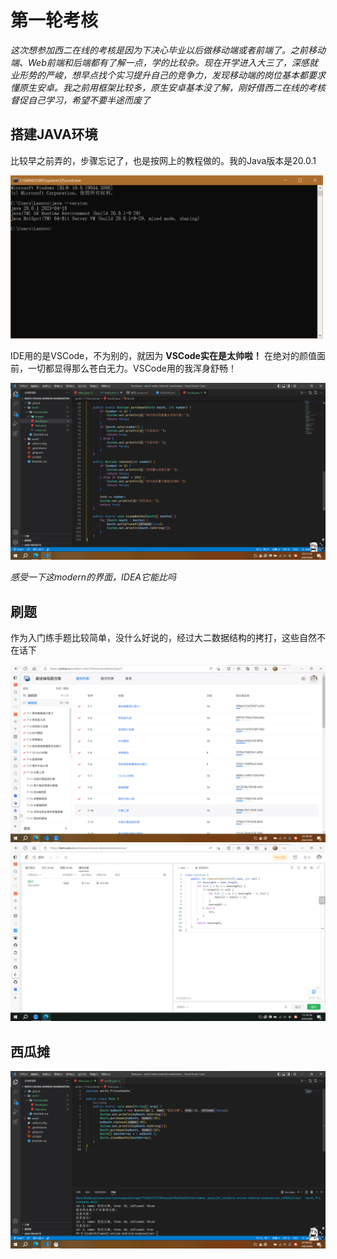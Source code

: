 # 第一轮考核

*这次想参加西二在线的考核是因为下决心毕业以后做移动端或者前端了。之前移动端、Web前端和后端都有了解一点，学的比较杂。现在开学进入大三了，深感就业形势的严峻，想早点找个实习提升自己的竞争力，发现移动端的岗位基本都要求懂原生安卓。我之前用框架比较多，原生安卓基本没了解，刚好借西二在线的考核督促自己学习，希望不要半途而废了*

## 搭建JAVA环境

比较早之前弄的，步骤忘记了，也是按网上的教程做的。我的Java版本是20.0.1

<img src="./images/java_version.png" alt="Java版本" title="Java版本" width="500"/>

IDE用的是VSCode，不为别的，就因为 **VSCode实在是太帅啦！** 在绝对的颜值面前，一切都显得那么苍白无力。VSCode用的我浑身舒畅！

![VSCode](./images/vscode.png)

*感受一下这modern的界面，IDEA它能比吗*

## 刷题

作为入门练手题比较简单，没什么好说的，经过大二数据结构的拷打，这些自然不在话下

<img src="./images/pta.png" alt="pta" title="pta" width="750"/>

<img src="./images/leetcode.png" alt="leetcode" title="leetcode" width="750"/>

## 西瓜摊

![西瓜摊](./images/watermelon_booth.png)
